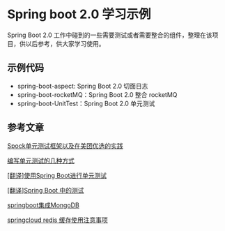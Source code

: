 # Spring boot 2.0 学习示例


Spring Boot 2.0 工作中碰到的一些需要测试或者需要整合的组件，整理在该项目，供以后参考，供大家学习使用。

 
## 示例代码

- spring-boot-aspect: Spring Boot 2.0 切面日志
- spring-boot-rocketMQ：Spring Boot 2.0 整合 rocketMQ
- spring-boot-UnitTest：Spring Boot 2.0 单元测试

## 参考文章

[Spock单元测试框架以及在美团优选的实践](https://mp.weixin.qq.com/s/7z_C_5bwL10kGiAIwwJ9Ew)

[编写单元测试的几种方式](https://mp.weixin.qq.com/s/ZzDV8q31ViZzM9fG_tonww)

[[翻译]使用Spring Boot进行单元测试](https://mp.weixin.qq.com/s/AP5eHf-r1ikjw1Z_C3vkbw)

[[翻译]Spring Boot 中的测试](https://mp.weixin.qq.com/s/Ii2yhCZj5rhLQokpau3a3Q)

[springboot集成MongoDB](https://blog.csdn.net/Prepared/article/details/103777965?spm=1001.2014.3001.5502)


[springcloud redis 缓存使用注意事项](https://blog.csdn.net/Prepared/article/details/82699100?spm=1001.2014.3001.5502)